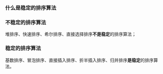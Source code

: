 ### 什么是稳定的排序算法



### 不稳定的排序算法

堆排序、快速排序、希尔排序、直接选择排序**不是稳定**的排序算法；

### 稳定的排序算法

基数排序、冒泡排序、直接插入排序、折半插入排序、归并排序**是稳定**的排序算法。